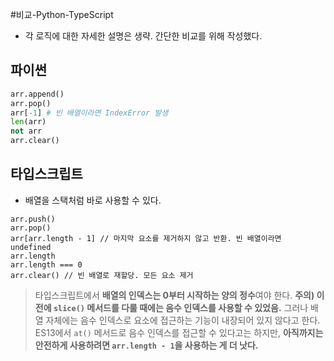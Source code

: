 #비교-Python-TypeScript 

- 각 로직에 대한 자세한 설명은 생략. 간단한 비교를 위해 작성했다.
## 파이썬
```python
arr.append()
arr.pop()
arr[-1] # 빈 배열이라면 IndexError 발생
len(arr)
not arr 
arr.clear()
```

## 타입스크립트
- 배열을 스택처럼 바로 사용할 수 있다. 
```tsx
arr.push()
arr.pop()
arr[arr.length - 1] // 마지막 요소를 제거하지 않고 반환. 빈 배열이라면 undefined
arr.length
arr.length === 0
arr.clear() // 빈 배열로 재할당. 모든 요소 제거
```
> 타입스크립트에서 **배열의 인덱스는 0부터 시작하는 양의 정수**여야 한다.
> **주의) 이전에 `slice()` 메서드를 다룰 때에는 음수 인덱스를 사용할 수 있었음.** 그러나 배열 자체에는 음수 인덱스로 요소에 접근하는 기능이 내장되어 있지 않다고 한다.
> ES13에서 `at()` 메서드로 음수 인덱스를 접근할 수 있다고는 하지만, **아직까지는 안전하게 사용하려면 `arr.length - 1`을 사용하는 게 더 낫다.**